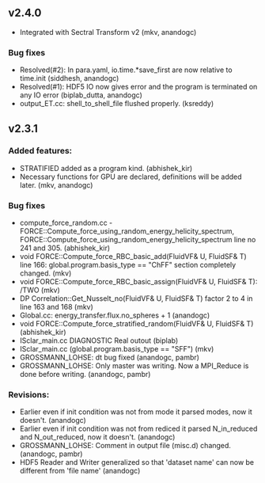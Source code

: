## v2.4.0
- Integrated with Sectral Transform v2 (mkv, anandogc)

### Bug fixes
- Resolved(#2): In para.yaml, io.time.*save_first are now relative to time.init (siddhesh, anandogc)
- Resolved(#1): HDF5 IO now gives error and the program is terminated on any IO error (biplab_dutta, anandogc)
- output_ET.cc: shell_to_shell_file flushed properly. (ksreddy)


## v2.3.1

### Added features:
- STRATIFIED added as a program kind. (abhishek_kir)
- Necessary functions for GPU are declared, definitions will be added later. (mkv, anandogc)

### Bug fixes
- compute_force_random.cc - FORCE::Compute_force_using_random_energy_helicity_spectrum, FORCE::Compute_force_using_random_energy_helicity_spectrum line no 241 and 305. (abhishek_kir)
- void FORCE::Compute_force_RBC_basic_add(FluidVF& U, FluidSF& T) line 166: global.program.basis_type == "ChFF" section completely changed. (mkv)
- void FORCE::Compute_force_RBC_basic_assign(FluidVF& U, FluidSF& T): /TWO (mkv)
- DP Correlation::Get_Nusselt_no(FluidVF& U, FluidSF& T) factor 2 to 4 in line 163 and 168 (mkv)
- Global.cc: energy_transfer.flux.no_spheres + 1 (anandogc)
- void FORCE::Compute_force_stratified_random(FluidVF& U, FluidSF& T) (abhishek_kir)
- ISclar_main.cc DIAGNOSTIC Real outout (biplab)
- ISclar_main.cc (global.program.basis_type == "SFF") (mkv)
- GROSSMANN_LOHSE: dt bug fixed (anandogc, pambr)
- GROSSMANN_LOHSE: Only master was writing. Now a MPI_Reduce is done before writing. (anandogc, pambr)

### Revisions:
   - Earlier even if init condition was not from mode it parsed modes, now it doesn't. (anandogc)
   - Earlier even if init condition was not from rediced it parsed N_in_reduced and N_out_reduced, now it doesn't. (anandogc)
   - GROSSMANN_LOHSE: Comment in output file (misc.d) changed. (anandogc, pambr)
   - HDF5 Reader and Writer generalized so that 'dataset name' can now be different from 'file name' (anandogc)
